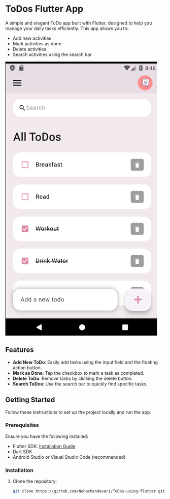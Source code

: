 # ToDos Flutter App

A simple and elegant ToDo app built with Flutter, designed to help you manage your daily tasks efficiently. This app allows you to:

- Add new activities
- Mark activities as done
- Delete activities
- Search activities using the search bar

![App Screenshot](app.png)

## Features

- **Add New ToDo**: Easily add tasks using the input field and the floating action button.
- **Mark as Done**: Tap the checkbox to mark a task as completed.
- **Delete ToDo**: Remove tasks by clicking the delete button.
- **Search ToDos**: Use the search bar to quickly find specific tasks.

## Getting Started

Follow these instructions to set up the project locally and run the app.

### Prerequisites

Ensure you have the following installed:
- Flutter SDK: [Installation Guide](https://docs.flutter.dev/get-started/install)
- Dart SDK
- Android Studio or Visual Studio Code (recommended)

### Installation

1. Clone the repository:
   ```bash
   git clone https://github.com/Nehachandavari/ToDos-using-flutter.git

